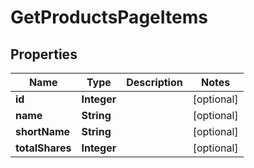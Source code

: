 # GetProductsPageItems

## Properties
Name | Type | Description | Notes
------------ | ------------- | ------------- | -------------
**id** | **Integer** |  |  [optional]
**name** | **String** |  |  [optional]
**shortName** | **String** |  |  [optional]
**totalShares** | **Integer** |  |  [optional]
